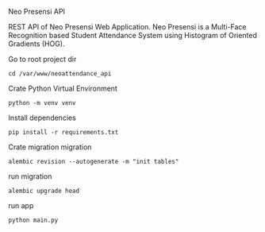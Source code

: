 Neo Presensi API

REST API of Neo Presensi Web Application. Neo Presensi is a Multi-Face Recognition based Student Attendance System using Histogram of Oriented Gradients (HOG).

Go to root project dir
```
cd /var/www/neoattendance_api
```

Crate Python Virtual Environment
```
python -m venv venv
```

Install dependencies
```
pip install -r requirements.txt
```

Crate migration migration
```
alembic revision --autogenerate -m "init tables"
```

run migration
```
alembic upgrade head
```

run app
```
python main.py
```